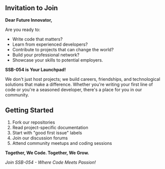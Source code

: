 ## Invitation to Join

**Dear Future Innovator,**

Are you ready to:
- Write code that matters?
- Learn from experienced developers?
- Contribute to projects that can change the world?
- Build your professional network?
- Showcase your skills to potential employers.

**SSB-054 is Your Launchpad!**

We don't just host projects; we build careers, friendships, and technological solutions that make a difference. 
Whether you're writing your first line of code or you're a seasoned developer, 
there's a place for you in our community.

## Getting Started

1. Fork our repositories
2. Read project-specific documentation
3. Start with "good first issue" labels
4. Join our discussion forums
5. Attend community meetups and coding sessions

**Together, We Code. Together, We Grow.**

*Join SSB-054 - Where Code Meets Passion!*
